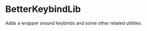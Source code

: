 BetterKeybindLib
================

Adds a wrapper around keybinds and some other related utilities.
